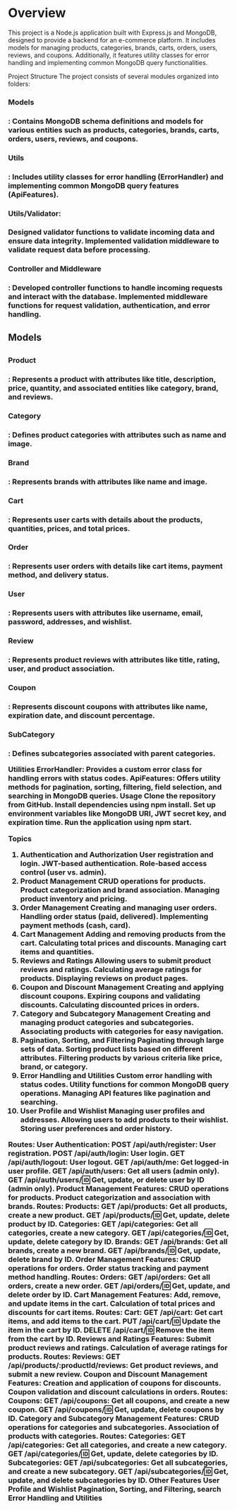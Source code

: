 <h1>Overview</h1>
This project is a Node.js application built with Express.js and MongoDB, designed to provide a backend for an e-commerce platform. It includes models for managing products, categories, brands, carts, orders, users, reviews, and coupons. Additionally, it features utility classes for error handling and implementing common MongoDB query functionalities.

Project Structure
The project consists of several modules organized into folders:

<h3>Models<h3/>: Contains MongoDB schema definitions and models for various entities such as products, categories, brands, carts, orders, users, reviews, and coupons.

<h3>Utils<h3/>: Includes utility classes for error handling (ErrorHandler) and implementing common MongoDB query features (ApiFeatures).
  
<h3>Utils/Validator:<h3/>
Designed validator functions to validate incoming data and ensure data integrity.
Implemented validation middleware to validate request data before processing.

<h3>Controller and Middleware<h3/>:
Developed controller functions to handle incoming requests and interact with the database.
Implemented middleware functions for request validation, authentication, and error handling.
  
<h2>Models<h2/>
<h3>Product<h3/>: Represents a product with attributes like title, description, price, quantity, and associated entities like category, brand, and reviews.
<h3>Category<h3/>: Defines product categories with attributes such as name and image.
<h3>Brand<h3/>: Represents brands with attributes like name and image.
<h3>Cart<h3/>: Represents user carts with details about the products, quantities, prices, and total prices.
<h3>Order<h3/>: Represents user orders with details like cart items, payment method, and delivery status.
<h3>User<h3/>: Represents users with attributes like username, email, password, addresses, and wishlist.
<h3>Review<h3/>: Represents product reviews with attributes like title, rating, user, and product association.
<h3>Coupon<h3/>: Represents discount coupons with attributes like name, expiration date, and discount percentage.
<h3>SubCategory<h3/>: Defines subcategories associated with parent categories.
  
Utilities
ErrorHandler: Provides a custom error class for handling errors with status codes.
ApiFeatures: Offers utility methods for pagination, sorting, filtering, field selection, and searching in MongoDB queries.
Usage
Clone the repository from GitHub.
Install dependencies using npm install.
Set up environment variables like MongoDB URI, JWT secret key, and expiration time.
Run the application using npm start.

Topics
1. Authentication and Authorization
User registration and login.
JWT-based authentication.
Role-based access control (user vs. admin).
2. Product Management
CRUD operations for products.
Product categorization and brand association.
Managing product inventory and pricing.
3. Order Management
Creating and managing user orders.
Handling order status (paid, delivered).
Implementing payment methods (cash, card).
4. Cart Management
Adding and removing products from the cart.
Calculating total prices and discounts.
Managing cart items and quantities.
5. Reviews and Ratings
Allowing users to submit product reviews and ratings.
Calculating average ratings for products.
Displaying reviews on product pages.
6. Coupon and Discount Management
Creating and applying discount coupons.
Expiring coupons and validating discounts.
Calculating discounted prices in orders.
7. Category and Subcategory Management
Creating and managing product categories and subcategories.
Associating products with categories for easy navigation.
8. Pagination, Sorting, and Filtering
Paginating through large sets of data.
Sorting product lists based on different attributes.
Filtering products by various criteria like price, brand, or category.
9. Error Handling and Utilities
Custom error handling with status codes.
Utility functions for common MongoDB query operations.
Managing API features like pagination and searching.
10. User Profile and Wishlist
Managing user profiles and addresses.
Allowing users to add products to their wishlist.
Storing user preferences and order history.

Routes:
User Authentication:
POST /api/auth/register: User registration.
POST /api/auth/login: User login.
GET /api/auth/logout: User logout.
GET /api/auth/me: Get logged-in user profile.
GET /api/auth/users: Get all users (admin only).
GET /api/auth/users/:id: Get, update, or delete user by ID (admin only).
Product Management
Features:
CRUD operations for products.
Product categorization and association with brands.
Routes:
Products:
GET /api/products: Get all products, create a new product.
GET /api/products/:id: Get, update, delete product by ID.
Categories:
GET /api/categories: Get all categories, create a new category.
GET /api/categories/:id: Get, update, delete category by ID.
Brands:
GET /api/brands: Get all brands, create a new brand.
GET /api/brands/:id: Get, update, delete brand by ID.
Order Management
Features:
CRUD operations for orders.
Order status tracking and payment method handling.
Routes:
Orders:
GET /api/orders: Get all orders, create a new order.
GET /api/orders/:id: Get, update, and delete order by ID.
Cart Management
Features:
Add, remove, and update items in the cart.
Calculation of total prices and discounts for cart items.
Routes:
Cart:
GET /api/cart: Get cart items, and add items to the cart.
PUT /api/cart/:id: Update the item in the cart by ID.
DELETE /api/cart/:id: Remove the item from the cart by ID.
Reviews and Ratings
Features:
Submit product reviews and ratings.
Calculation of average ratings for products.
Routes:
Reviews:
GET /api/products/:productId/reviews: Get product reviews, and submit a new review.
Coupon and Discount Management
Features:
Creation and application of coupons for discounts.
Coupon validation and discount calculations in orders.
Routes:
Coupons:
GET /api/coupons: Get all coupons, and create a new coupon.
GET /api/coupons/:id: Get, update, delete coupons by ID.
Category and Subcategory Management
Features:
CRUD operations for categories and subcategories.
Association of products with categories.
Routes:
Categories:
GET /api/categories: Get all categories, and create a new category.
GET /api/categories/:id: Get, update, delete categories by ID.
Subcategories:
GET /api/subcategories: Get all subcategories, and create a new subcategory.
GET /api/subcategories/:id: Get, update, and delete subcategories by ID.
Other Features
User Profile and Wishlist
Pagination, Sorting, and Filtering, search
Error Handling and Utilities
